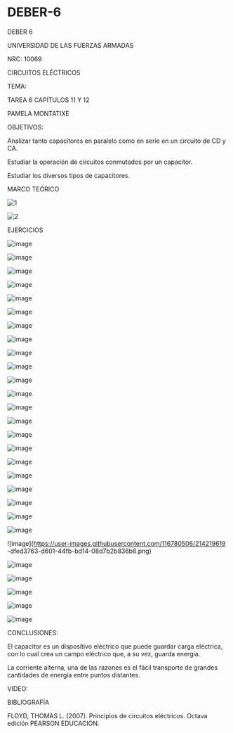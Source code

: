 # DEBER-6
DEBER 6

UNIVERSIDAD DE LAS FUERZAS ARMADAS 

NRC: 10069

CIRCUITOS ELÉCTRICOS

TEMA:

TAREA 6 CAPÍTULOS 11 Y 12

PAMELA MONTATIXE
 
 
 OBJETIVOS:
 
 Analizar tanto capacitores en paralelo como en serie en un circuito de CD y CA.

Estudiar la operación de circuitos conmutados por un capacitor.

Estudiar los diversos tipos de capacitores.
  

MARCO TEÓRICO

![1](https://user-images.githubusercontent.com/116780506/213326771-d911eb81-3103-419f-8bb9-fd9d4d42459b.png)


![2](https://user-images.githubusercontent.com/116780506/213326882-43d0aa20-2a24-4cfe-bf68-8cb577cf49cd.png)


EJERCICIOS

![image](https://user-images.githubusercontent.com/116780506/214171894-bcd4daba-fe0e-4f30-86be-9c0e26622ec7.png)


![image](https://user-images.githubusercontent.com/116780506/214172438-a074ea9e-499d-459e-8e02-c354088d3c43.png)


![image](https://user-images.githubusercontent.com/116780506/214172499-393838d7-2831-411b-86d8-0cdb4f6a82af.png)


![image](https://user-images.githubusercontent.com/116780506/214172556-f20ed305-29e7-4682-8f89-c28f622d4c4a.png)


![image](https://user-images.githubusercontent.com/116780506/214172608-3ba2e996-ab18-4829-a5a5-2c4b007d8686.png)


![image](https://user-images.githubusercontent.com/116780506/214172631-b3a6c4a1-51a4-483f-8728-d6e80e85b765.png)


![image](https://user-images.githubusercontent.com/116780506/214172662-92203d41-312e-47a3-a8ed-7b213acfd151.png)


![image](https://user-images.githubusercontent.com/116780506/214172705-7fa0b95c-61e1-4dd8-bc84-b116330edb5e.png)


![image](https://user-images.githubusercontent.com/116780506/214172730-640b0d66-a27c-4ce5-a19f-b7291fc14723.png)

![image](https://user-images.githubusercontent.com/116780506/214218862-4b012033-e898-462c-9f94-3131bf89868f.png)


![image](https://user-images.githubusercontent.com/116780506/214218916-1b9ee0c0-aaac-40c5-8d9d-ea41249a2c73.png)


![image](https://user-images.githubusercontent.com/116780506/214218974-7708446d-f7b0-474e-8bf2-747e4b8161a4.png)


![image](https://user-images.githubusercontent.com/116780506/214219021-9348954b-2798-4467-90c1-52b27881bd4d.png)


![image](https://user-images.githubusercontent.com/116780506/214219060-ae7aa7c7-2e09-4446-a3a6-7b873c7c3a3d.png)


![image](https://user-images.githubusercontent.com/116780506/214219109-7383b0aa-461c-4888-926c-664065643728.png)


![image](https://user-images.githubusercontent.com/116780506/214219184-cfbc2341-0646-44a8-a8ea-a6c2346390c4.png)


![image](https://user-images.githubusercontent.com/116780506/214219240-dae73e6a-ff22-4714-9b53-fa9b30817095.png)

![image](https://user-images.githubusercontent.com/116780506/214219282-41d1bdf8-0588-4d2d-b6f8-44bb93fcfc96.png)


![image](https://user-images.githubusercontent.com/116780506/214219342-72c50cda-ebae-4ff4-b31b-c16d7caa8573.png)


![image](https://user-images.githubusercontent.com/116780506/214219393-f63a7857-ae1c-4880-a16d-0c2159337d05.png)


![image](https://user-images.githubusercontent.com/116780506/214219463-cf740fa2-1e33-478b-b42b-3c452a6fe0a1.png)

![image](https://user-images.githubusercontent.com/116780506/214219507-875dfbe8-b737-4d98-80ab-830bf988a745.png)

![image](https://user-images.githubusercontent.com/116780506/214219619
-dfed3763-d601-44fb-bd14-08d7b2b836b6.png)


![image](https://user-images.githubusercontent.com/116780506/214219728-b4a5eec7-03cd-4f3f-b4ec-6bc51d52061f.png)

![image](https://user-images.githubusercontent.com/116780506/214219779-d5b0ba7a-8198-43cd-8b7b-6dc3c73251e3.png)

![image](https://user-images.githubusercontent.com/116780506/214219854-35b489b2-3e6b-4256-9a06-3f45ed5ea578.png)



![image](https://user-images.githubusercontent.com/116780506/214349143-bb38c744-cd0b-4859-abde-5a8f2e74b962.png)


![image](https://user-images.githubusercontent.com/116780506/214349232-0f741b74-8730-49f6-9c40-52ca274a3fcb.png)


CONCLUSIONES:


El capacitor es un dispositivo eléctrico que puede guardar carga eléctrica, con lo cual crea un campo eléctrico que, a su vez, guarda energía.

La corriente alterna, una de las razones es el fácil transporte de grandes cantidades de energía entre puntos distantes.


VIDEO:



BIBLIOGRAFÍA

FLOYD, THOMAS L. (2007). Principios de circuitos eléctricos. Octava edición PEARSON EDUCACIÓN.


